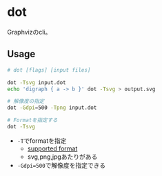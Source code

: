 # dot

Graphvizのcli。

## Usage

```sh
# dot [flags] [input files]

dot -Tsvg input.dot
echo 'digraph { a -> b }' dot -Tsvg > output.svg

# 解像度の指定
dot -Gdpi=500 -Tpng input.dot

# Formatを指定する
dot -Tsvg
```

* `-T`でformatを指定
  * [supported format](https://graphviz.org/docs/outputs/)
  * svg,png,jpgあたりがある
* `-Gdpi=500`で解像度を指定できる
